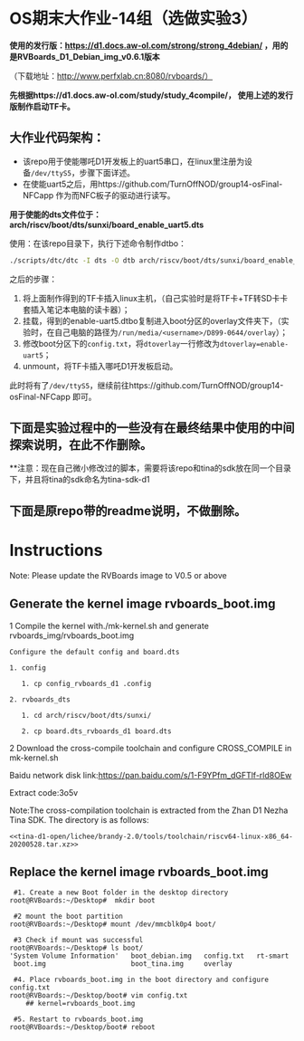# OS期末大作业-14组（选做实验3）
**使用的发行版：https://d1.docs.aw-ol.com/strong/strong_4debian/ ，用的是RVBoards_D1_Debian_img_v0.6.1版本**

（下载地址：http://www.perfxlab.cn:8080/rvboards/）

**先根据https://d1.docs.aw-ol.com/study/study_4compile/， 使用上述的发行版制作启动TF卡。**


## 大作业代码架构：
+ 该repo用于使能哪吒D1开发板上的uart5串口，在linux里注册为设备`/dev/ttyS5`，步骤下面详述。
+ 在使能uart5之后，用https://github.com/TurnOffNOD/group14-osFinal-NFCapp 作为而NFC板子的驱动进行读写。

**用于使能的dts文件位于：arch/riscv/boot/dts/sunxi/board_enable_uart5.dts**

使用：在该repo目录下，执行下述命令制作dtbo：
```bash
./scripts/dtc/dtc -I dts -O dtb arch/riscv/boot/dts/sunxi/board_enable_uart5.dts -o enable-uart5.dtbo
```
之后的步骤：
1. 将上面制作得到的TF卡插入linux主机，（自己实验时是将TF卡+TF转SD卡卡套插入笔记本电脑的读卡器）；
2. 挂载，得到的enable-uart5.dtbo复制进入boot分区的overlay文件夹下，（实验时，在自己电脑的路径为`/run/media/<username>/D899-0644/overlay`）；
3. 修改boot分区下的`config.txt`，将`dtoverlay`一行修改为`dtoverlay=enable-uart5`；
4. unmount，将TF卡插入哪吒D1开发板启动。

此时将有了`/dev/ttyS5`，继续前往https://github.com/TurnOffNOD/group14-osFinal-NFCapp 即可。


## 下面是实验过程中的一些没有在最终结果中使用的中间探索说明，在此不作删除。
**注意：现在自己微小修改过的脚本，需要将该repo和tina的sdk放在同一个目录下，并且将tina的sdk命名为tina-sdk-d1

## 下面是原repo带的readme说明，不做删除。
# Instructions

Note: Please update the RVBoards image to V0.5 or above

## Generate the kernel image rvboards_boot.img
1 Compile the kernel with./mk-kernel.sh and generate rvboards_img/rvboards_boot.img

	Configure the default config and board.dts
	
	1. config
	
	   1. cp config_rvboards_d1 .config
	   
	2. rvboards_dts
	
	   1. cd arch/riscv/boot/dts/sunxi/
	   
	   2. cp board.dts_rvboards_d1 board.dts
	   
2 Download the cross-compile toolchain and configure CROSS_COMPILE in mk-kernel.sh

Baidu network disk link:https://pan.baidu.com/s/1-F9YPfm_dGFTlf-rld8OEw 

Extract code:3o5v

Note:The cross-compilation toolchain is extracted from the Zhan D1 Nezha Tina SDK. The directory is as follows:

	<<tina-d1-open/lichee/brandy-2.0/tools/toolchain/riscv64-linux-x86_64-20200528.tar.xz>>
## Replace the kernel image rvboards_boot.img
```shell
 #1. Create a new Boot folder in the desktop directory
root@RVBoards:~/Desktop#  mkdir boot

 #2 mount the boot partition
root@RVBoards:~/Desktop# mount /dev/mmcblk0p4 boot/

 #3 Check if mount was successful
root@RVBoards:~/Desktop# ls boot/
'System Volume Information'   boot_debian.img   config.txt   rt-smart
 boot.img                     boot_tina.img     overlay
 
 #4. Place rvboards_boot.img in the boot directory and configure config.txt
root@RVBoards:~/Desktop/boot# vim config.txt
	## kernel=rvboards_boot.img
  
 #5. Restart to rvboards_boot.img
root@RVBoards:~/Desktop/boot# reboot

```

